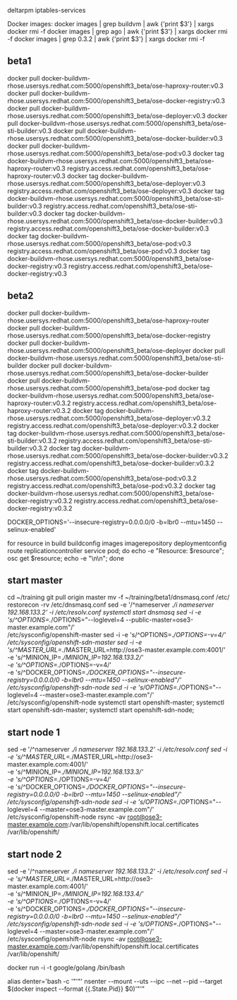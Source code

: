 deltarpm iptables-services

Docker images:
docker images | grep buildvm | awk {'print $3'} | xargs docker rmi -f
docker images | grep ago | awk {'print $3'} | xargs docker rmi -f
docker images | grep 0.3.2 | awk {'print $3'} | xargs docker rmi -f

## beta1
docker pull docker-buildvm-rhose.usersys.redhat.com:5000/openshift3_beta/ose-haproxy-router:v0.3
docker pull docker-buildvm-rhose.usersys.redhat.com:5000/openshift3_beta/ose-docker-registry:v0.3
docker pull docker-buildvm-rhose.usersys.redhat.com:5000/openshift3_beta/ose-deployer:v0.3
docker pull docker-buildvm-rhose.usersys.redhat.com:5000/openshift3_beta/ose-sti-builder:v0.3
docker pull docker-buildvm-rhose.usersys.redhat.com:5000/openshift3_beta/ose-docker-builder:v0.3
docker pull docker-buildvm-rhose.usersys.redhat.com:5000/openshift3_beta/ose-pod:v0.3
docker tag docker-buildvm-rhose.usersys.redhat.com:5000/openshift3_beta/ose-haproxy-router:v0.3 registry.access.redhat.com/openshift3_beta/ose-haproxy-router:v0.3
docker tag docker-buildvm-rhose.usersys.redhat.com:5000/openshift3_beta/ose-deployer:v0.3 registry.access.redhat.com/openshift3_beta/ose-deployer:v0.3
docker tag docker-buildvm-rhose.usersys.redhat.com:5000/openshift3_beta/ose-sti-builder:v0.3 registry.access.redhat.com/openshift3_beta/ose-sti-builder:v0.3
docker tag docker-buildvm-rhose.usersys.redhat.com:5000/openshift3_beta/ose-docker-builder:v0.3 registry.access.redhat.com/openshift3_beta/ose-docker-builder:v0.3
docker tag docker-buildvm-rhose.usersys.redhat.com:5000/openshift3_beta/ose-pod:v0.3 registry.access.redhat.com/openshift3_beta/ose-pod:v0.3 
docker tag docker-buildvm-rhose.usersys.redhat.com:5000/openshift3_beta/ose-docker-registry:v0.3 registry.access.redhat.com/openshift3_beta/ose-docker-registry:v0.3

## beta2
docker pull docker-buildvm-rhose.usersys.redhat.com:5000/openshift3_beta/ose-haproxy-router
docker pull docker-buildvm-rhose.usersys.redhat.com:5000/openshift3_beta/ose-docker-registry
docker pull docker-buildvm-rhose.usersys.redhat.com:5000/openshift3_beta/ose-deployer
docker pull docker-buildvm-rhose.usersys.redhat.com:5000/openshift3_beta/ose-sti-builder
docker pull docker-buildvm-rhose.usersys.redhat.com:5000/openshift3_beta/ose-docker-builder
docker pull docker-buildvm-rhose.usersys.redhat.com:5000/openshift3_beta/ose-pod
docker tag docker-buildvm-rhose.usersys.redhat.com:5000/openshift3_beta/ose-haproxy-router:v0.3.2 registry.access.redhat.com/openshift3_beta/ose-haproxy-router:v0.3.2
docker tag docker-buildvm-rhose.usersys.redhat.com:5000/openshift3_beta/ose-deployer:v0.3.2 registry.access.redhat.com/openshift3_beta/ose-deployer:v0.3.2
docker tag docker-buildvm-rhose.usersys.redhat.com:5000/openshift3_beta/ose-sti-builder:v0.3.2 registry.access.redhat.com/openshift3_beta/ose-sti-builder:v0.3.2
docker tag docker-buildvm-rhose.usersys.redhat.com:5000/openshift3_beta/ose-docker-builder:v0.3.2 registry.access.redhat.com/openshift3_beta/ose-docker-builder:v0.3.2
docker tag docker-buildvm-rhose.usersys.redhat.com:5000/openshift3_beta/ose-pod:v0.3.2 registry.access.redhat.com/openshift3_beta/ose-pod:v0.3.2 
docker tag docker-buildvm-rhose.usersys.redhat.com:5000/openshift3_beta/ose-docker-registry:v0.3.2 registry.access.redhat.com/openshift3_beta/ose-docker-registry:v0.3.2

DOCKER_OPTIONS='--insecure-registry=0.0.0.0/0 -b=lbr0 --mtu=1450 --selinux-enabled'

for resource in build buildconfig images imagerepository deploymentconfig \
route replicationcontroller service pod; do echo -e "Resource: $resource"; \
osc get $resource; echo -e "\n\n"; done

## start master
cd ~/training
git pull origin master
mv -f ~/training/beta1/dnsmasq.conf /etc/
restorecon -rv /etc/dnsmasq.conf
sed -e '/^nameserver .*/i nameserver 192.168.133.2' -i /etc/resolv.conf
systemctl start dnsmasq
sed -i -e 's/^OPTIONS=.*/OPTIONS="--loglevel=4 --public-master=ose3-master.example.com"/' \
/etc/sysconfig/openshift-master
sed -i -e 's/^OPTIONS=.*/OPTIONS=-v=4/' /etc/sysconfig/openshift-sdn-master
sed -i -e 's/^MASTER_URL=.*/MASTER_URL=http:\/\/ose3-master.example.com:4001/' \
-e 's/^MINION_IP=.*/MINION_IP=192.168.133.2/' \
-e 's/^OPTIONS=.*/OPTIONS=-v=4/' \
-e 's/^DOCKER_OPTIONS=.*/DOCKER_OPTIONS="--insecure-registry=0.0.0.0\/0 -b=lbr0 --mtu=1450 --selinux-enabled"/' \
/etc/sysconfig/openshift-sdn-node
sed -i -e 's/OPTIONS=.*/OPTIONS="--loglevel=4 --master=ose3-master.example.com"/' \
/etc/sysconfig/openshift-node
systemctl start openshift-master; systemctl start openshift-sdn-master; systemctl start openshift-sdn-node;

## start node 1
sed -e '/^nameserver .*/i nameserver 192.168.133.2' -i /etc/resolv.conf
sed -i -e 's/^MASTER_URL=.*/MASTER_URL=http:\/\/ose3-master.example.com:4001/' \
-e 's/^MINION_IP=.*/MINION_IP=192.168.133.3/' \
-e 's/^OPTIONS=.*/OPTIONS=-v=4/' \
-e 's/^DOCKER_OPTIONS=.*/DOCKER_OPTIONS="--insecure-registry=0.0.0.0\/0 -b=lbr0 --mtu=1450 --selinux-enabled"/' \
/etc/sysconfig/openshift-sdn-node
sed -i -e 's/OPTIONS=.*/OPTIONS="--loglevel=4 --master=ose3-master.example.com"/' \
/etc/sysconfig/openshift-node
rsync -av root@ose3-master.example.com:/var/lib/openshift/openshift.local.certificates /var/lib/openshift/

## start node 2
sed -e '/^nameserver .*/i nameserver 192.168.133.2' -i /etc/resolv.conf
sed -i -e 's/^MASTER_URL=.*/MASTER_URL=http:\/\/ose3-master.example.com:4001/' \
-e 's/^MINION_IP=.*/MINION_IP=192.168.133.4/' \
-e 's/^OPTIONS=.*/OPTIONS=-v=4/' \
-e 's/^DOCKER_OPTIONS=.*/DOCKER_OPTIONS="--insecure-registry=0.0.0.0\/0 -b=lbr0 --mtu=1450 --selinux-enabled"/' \
/etc/sysconfig/openshift-sdn-node
sed -i -e 's/OPTIONS=.*/OPTIONS="--loglevel=4 --master=ose3-master.example.com"/' \
/etc/sysconfig/openshift-node
rsync -av root@ose3-master.example.com:/var/lib/openshift/openshift.local.certificates /var/lib/openshift/

docker run -i -t google/golang /bin/bash

alias denter='bash -c '"'"' nsenter --mount --uts --ipc --net --pid --target $(docker inspect --format {{.State.Pid}} $0)'"'"
